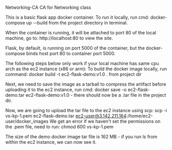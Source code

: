  Networking-CA
CA for Networking class

This is a basic flask app docker container. To run it locally, run cmd: docker-compose up --build from the project directory in terminal.

When the container is running, it will be attached to port 80 of the local machine, go to: http://localhost:80 to view the site.

Flask, by default, is running on port 5000 of the container, but the docker-compose binds host port 80 to container port 5000.

The following steps below only work if your local machine has same cpu arch as the ec2 instance (x86 or arm): To build the docker image locally, run command: docker build -t ec2-flask-demo:v1.0 . from project dir

Next, we need to save the image as a tarball to compress the artifact before uploading it to the ec2 instance, run cmd: docker save -o ec2-flask-demo.tar ec2-flask-demo:v1.0 - there should now be a .tar file in the project dir.

Now, we are going to upload the tar file to the ec2 instance using scp: scp -i vs-kp-1.pem ec2-flask-demo.tar ec2-user@3.142.211.164:/home/ec2-user/docker_images We get an error if we haven't set the permissions on the .pem file, need to run: chmod 600 vs-kp-1.pem

The size of the demo docker image tar file is 162 MB - if you run ls from within the ec2 instance, we can now see it.